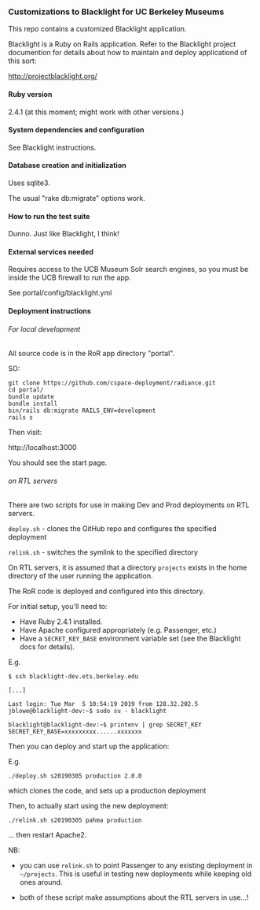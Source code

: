 ### Customizations to Blacklight for UC Berkeley Museums

This repo contains a customized Blacklight application.

Blacklight is a Ruby on Rails application. Refer to the
Blacklight project documention for details about how to maintain and
deploy applicationd of this sort:

http://projectblacklight.org/

#### Ruby version

2.4.1  (at this moment; might work with other versions.)

#### System dependencies and configuration

See Blacklight instructions.

#### Database creation and initialization

Uses sqlite3.

The usual "rake db:migrate" options work.

#### How to run the test suite

Dunno. Just like Blacklight, I think!

#### External services needed

Requires access to the UCB Museum Solr search engines, so you must
be inside the UCB firewall to run the app.

See portal/config/blacklight.yml

#### Deployment instructions

###### For local development

All source code is in the RoR app directory "portal".

SO:

```
git clone https://github.com/cspace-deployment/radiance.git
cd portal/
bundle update
bundle install
bin/rails db:migrate RAILS_ENV=development
rails s
```

Then visit:

http://localhost:3000

You should see the start page.


###### on RTL servers

There are two scripts for use in making Dev and Prod
deployments on RTL servers.

`deploy.sh` - clones the GitHub repo and configures the specified deployment

`relink.sh` - switches the symlink to the specified directory

On RTL servers, it is assumed that a directory `projects` exists in the home directory
of the user running the application.

The RoR code is deployed and configured into this directory.

For initial setup, you'll need to:

* Have Ruby 2.4.1 installed.
* Have Apache configured appropriately (e.g. Passenger, etc.)
* Have a `SECRET_KEY_BASE` environment variable set (see the Blacklight docs for details).

E.g.

```
$ ssh blacklight-dev.ets.berkeley.edu

[...]

Last login: Tue Mar  5 10:54:19 2019 from 128.32.202.5
jblowe@blacklight-dev:~$ sudo su - blacklight

blacklight@blacklight-dev:~$ printenv | grep SECRET_KEY
SECRET_KEY_BASE=xxxxxxxxx......xxxxxxx

```

Then you can deploy and start up the application:

E.g.
```
./deploy.sh s20190305 production 2.0.0
```

which clones the code, and sets up a production deployment

Then, to actually start using the new deployment:

```
./relink.sh s20190305 pahma production
```

... then restart Apache2.

NB:

* you can use `relink.sh` to point Passenger to any existing deployment in `~/projects`.
This is useful in testing new deployments while keeping old ones around.

* both of these script make assumptions about the RTL servers
in use...!
